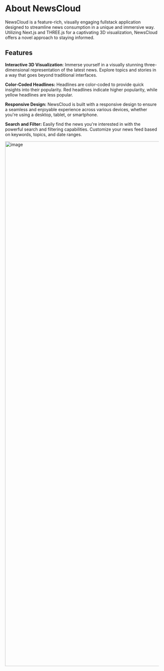 # About NewsCloud
NewsCloud is a feature-rich, visually engaging fullstack application designed to streamline news consumption in a unique and immersive way. Utilizing Next.js and THREE.js for a captivating 3D visualization, NewsCloud offers a novel approach to staying informed.

## Features
**Interactive 3D Visualization**: Immerse yourself in a visually stunning three-dimensional representation of the latest news. Explore topics and stories in a way that goes beyond traditional interfaces.

**Color-Coded Headlines:** Headlines are color-coded to provide quick insights into their popularity. Red headlines indicate higher popularity, while yellow headlines are less popular.

**Responsive Design:** NewsCloud is built with a responsive design to ensure a seamless and enjoyable experience across various devices, whether you're using a desktop, tablet, or smartphone.

**Search and Filter:** Easily find the news you're interested in with the powerful search and filtering capabilities. Customize your news feed based on keywords, topics, and date ranges.

<img width="1722" alt="image" src="https://github.com/EeshitaDayani/NewsCloud_v2/assets/67639679/e4a3cbdf-7d68-4d5a-beae-adeeb498999d">

